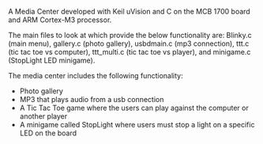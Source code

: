 
A Media Center developed with Keil uVision and C on the MCB 1700 board and ARM Cortex-M3 processor. 

The main files to look at which provide the below functionality are: Blinky.c (main menu), gallery.c (photo gallery), usbdmain.c (mp3 connection), ttt.c (tic tac toe vs computer), ttt_multi.c (tic tac toe vs player), and minigame.c (StopLight LED minigame).

The media center includes the following functionality:
* Photo gallery 
* MP3 that plays audio from a usb connection
* A Tic Tac Toe game where the users can play against the computer or another player
* A minigame called StopLight where users must stop a light on a specific LED on the board




